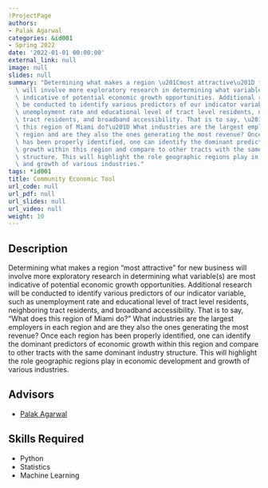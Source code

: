 ```yaml
---
!ProjectPage
authors:
- Palak Agarwal
categories: &id001
- Spring 2022
date: '2022-01-01 00:00:00'
external_link: null
image: null
slides: null
summary: "Determining what makes a region \u201Cmost attractive\u201D for new business\
  \ will involve more exploratory research in determining what variable(s) are most\
  \ indicative of potential economic growth opportunities. Additional research will\
  \ be conducted to identify various predictors of our indicator variable, such as\
  \ unemployment rate and educational level of tract level residents, neighboring\
  \ tract residents, and broadband accessibility. That is to say, \u201CWhat does\
  \ this region of Miami do?\u201D What industries are the largest employers in each\
  \ region and are they also the ones generating the most revenue? Once each region\
  \ has been properly identified, one can identify the dominant predictors of economic\
  \ growth within this region and compare to other tracts with the same dominant industry\
  \ structure. This will highlight the role geographic regions play in economic development\
  \ and growth of various industries."
tags: *id001
title: Community Economic Tool
url_code: null
url_pdf: null
url_slides: null
url_video: null
weight: 10
---
```

## Description

Determining what makes a region “most attractive” for new business will involve more exploratory research in determining what variable(s) are most indicative of potential economic growth opportunities. Additional research will be conducted to identify various predictors of our indicator variable, such as unemployment rate and educational level of tract level residents, neighboring tract residents, and broadband accessibility. That is to say, “What does this region of Miami do?” What industries are the largest employers in each region and are they also the ones generating the most revenue? Once each region has been properly identified, one can identify the dominant predictors of economic growth within this region and compare to other tracts with the same dominant industry structure. This will highlight the role geographic regions play in economic development and growth of various industries.




## Advisors

* [Palak Agarwal](../../../author/palak-agarwal)

## Skills Required


* Python
* Statistics
* Machine Learning